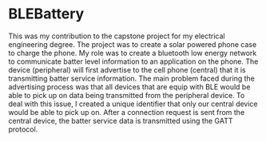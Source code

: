 # BLEBattery
This was my contribution to the capstone project for my electrical engineering degree.  The project was to create a solar powered phone case to charge the phone.  My role was to create a bluetooth low energy network to communicate batter level information to an application on the phone.  The device (peripheral) will first advertise to the cell phone (central) that it is transmitting batter service information.  The main problem faced during the advertising process was that all devices that are equip with BLE would be able to pick up on data being transmitted from the peripheral device.  To deal with this issue, I created a unique identifier that only our central device would be able to pick up on.  After a connection request is sent from the central device, the batter service data is transmitted using the GATT protocol.
